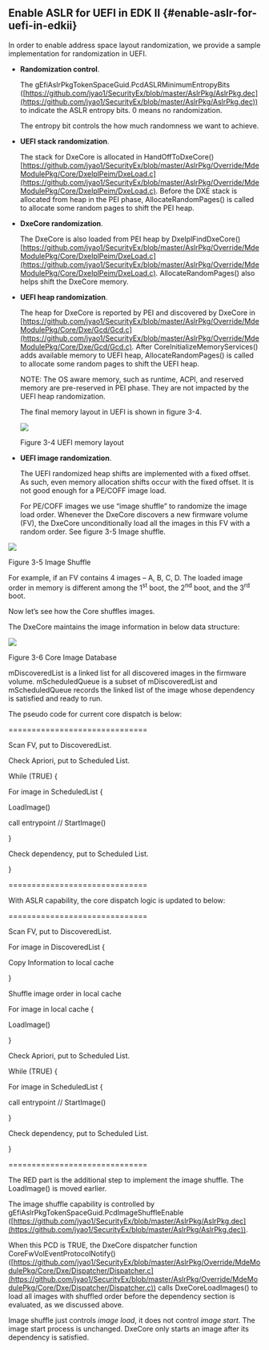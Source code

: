 <!--- @file
 Address Space Layout Randomization file: Enable ASLR for UEFI in EDK II

  Copyright (c) 2018, Intel Corporation. All rights reserved.<BR>

  Redistribution and use in source (original document form) and 'compiled'
  forms (converted to PDF, epub, HTML and other formats) with or without
  modification, are permitted provided that the following conditions are met:

  1) Redistributions of source code (original document form) must retain the
     above copyright notice, this list of conditions and the following
     disclaimer as the first lines of this file unmodified.

  2) Redistributions in compiled form (transformed to other DTDs, converted to
     PDF, epub, HTML and other formats) must reproduce the above copyright
     notice, this list of conditions and the following disclaimer in the
     documentation and/or other materials provided with the distribution.

  THIS DOCUMENTATION IS PROVIDED BY TIANOCORE PROJECT "AS IS" AND ANY EXPRESS OR
  IMPLIED WARRANTIES, INCLUDING, BUT NOT LIMITED TO, THE IMPLIED WARRANTIES OF
  MERCHANTABILITY AND FITNESS FOR A PARTICULAR PURPOSE ARE DISCLAIMED. IN NO
  EVENT SHALL TIANOCORE PROJECT  BE LIABLE FOR ANY DIRECT, INDIRECT, INCIDENTAL,
  SPECIAL, EXEMPLARY, OR CONSEQUENTIAL DAMAGES (INCLUDING, BUT NOT LIMITED TO,
  PROCUREMENT OF SUBSTITUTE GOODS OR SERVICES; LOSS OF USE, DATA, OR PROFITS;
  OR BUSINESS INTERRUPTION) HOWEVER CAUSED AND ON ANY THEORY OF LIABILITY,
  WHETHER IN CONTRACT, STRICT LIABILITY, OR TORT (INCLUDING NEGLIGENCE OR
  OTHERWISE) ARISING IN ANY WAY OUT OF THE USE OF THIS DOCUMENTATION, EVEN IF
  ADVISED OF THE POSSIBILITY OF SUCH DAMAGE.

-->
## Enable ASLR for UEFI in EDK II {#enable-aslr-for-uefi-in-edkii}

In order to enable address space layout randomization, we provide a sample implementation for randomization in UEFI.

*   **Randomization control**.

    The gEfiAslrPkgTokenSpaceGuid.PcdASLRMinimumEntropyBits ([https://github.com/jyao1/SecurityEx/blob/master/AslrPkg/AslrPkg.dec](https://github.com/jyao1/SecurityEx/blob/master/AslrPkg/AslrPkg.dec)) to indicate the ASLR entropy bits. 0 means no randomization.

    The entropy bit controls the how much randomness we want to achieve.

*   **UEFI stack randomization**.

    The stack for DxeCore is allocated in HandOffToDxeCore() [https://github.com/jyao1/SecurityEx/blob/master/AslrPkg/Override/MdeModulePkg/Core/DxeIplPeim/DxeLoad.c](https://github.com/jyao1/SecurityEx/blob/master/AslrPkg/Override/MdeModulePkg/Core/DxeIplPeim/DxeLoad.c). Before the DXE stack is allocated from heap in the PEI phase, AllocateRandomPages() is called to allocate some random pages to shift the PEI heap.

*   **DxeCore randomization**.

    The DxeCore is also loaded from PEI heap by DxeIplFindDxeCore() [https://github.com/jyao1/SecurityEx/blob/master/AslrPkg/Override/MdeModulePkg/Core/DxeIplPeim/DxeLoad.c](https://github.com/jyao1/SecurityEx/blob/master/AslrPkg/Override/MdeModulePkg/Core/DxeIplPeim/DxeLoad.c). AllocateRandomPages() also helps shift the DxeCore memory.

*   **UEFI heap randomization**.

    The heap for DxeCore is reported by PEI and discovered by DxeCore in [https://github.com/jyao1/SecurityEx/blob/master/AslrPkg/Override/MdeModulePkg/Core/Dxe/Gcd/Gcd.c](https://github.com/jyao1/SecurityEx/blob/master/AslrPkg/Override/MdeModulePkg/Core/Dxe/Gcd/Gcd.c). After CoreInitializeMemoryServices() adds available memory to UEFI heap, AllocateRandomPages() is called to allocate some random pages to shift the UEFI heap.

    NOTE: The OS aware memory, such as runtime, ACPI, and reserved memory are pre-reserved in PEI phase. They are not impacted by the UEFI heap randomization.

    The final memory layout in UEFI is shown in figure 3-4.

    ![](Mydir/media/image7.png)

    Figure 3-4 UEFI memory layout

*   **UEFI image randomization**.

    The UEFI randomized heap shifts are implemented with a fixed offset. As such, even memory allocation shifts occur with the fixed offset. It is not good enough for a PE/COFF image load.

    For PE/COFF images we use “image shuffle” to randomize the image load order. Whenever the DxeCore discovers a new firmware volume (FV), the DxeCore unconditionally load all the images in this FV with a random order. See figure 3-5 Image shuffle.

![](Mydir/media/image8.png)

Figure 3-5 Image Shuffle

For example, if an FV contains 4 images – A, B, C, D. The loaded image order in memory is different among the 1<sup>st</sup> boot, the 2<sup>nd</sup> boot, and the 3<sup>rd</sup> boot.

Now let’s see how the Core shuffles images.

The DxeCore maintains the image information in below data structure:

![](Mydir/media/image9.png)

Figure 3-6 Core Image Database

mDiscoveredList is a linked list for all discovered images in the firmware volume. mScheduledQueue is a subset of mDiscoveredList and mScheduledQueue records the linked list of the image whose dependency is satisfied and ready to run.

The pseudo code for current core dispatch is below:

==============================

Scan FV, put to DiscoveredList.

Check Apriori, put to Scheduled List.

While (TRUE) {

For image in ScheduledList {

LoadImage()

call entrypoint // StartImage()

}

Check dependency, put to Scheduled List.

}

==============================

With ASLR capability, the core dispatch logic is updated to below:

==============================

Scan FV, put to DiscoveredList.

For image in DiscoveredList {

Copy Information to local cache

}

Shuffle image order in local cache

For image in local cache {

LoadImage()

}

Check Apriori, put to Scheduled List.

While (TRUE) {

For image in ScheduledList {

call entrypoint // StartImage()

}

Check dependency, put to Scheduled List.

}

==============================

The RED part is the additional step to implement the image shuffle. The LoadImage() is moved earlier.

The image shuffle capability is controlled by gEfiAslrPkgTokenSpaceGuid.PcdImageShuffleEnable ([https://github.com/jyao1/SecurityEx/blob/master/AslrPkg/AslrPkg.dec](https://github.com/jyao1/SecurityEx/blob/master/AslrPkg/AslrPkg.dec)).

When this PCD is TRUE, the DxeCore dispatcher function CoreFwVolEventProtocolNotify() ([https://github.com/jyao1/SecurityEx/blob/master/AslrPkg/Override/MdeModulePkg/Core/Dxe/Dispatcher/Dispatcher.c](https://github.com/jyao1/SecurityEx/blob/master/AslrPkg/Override/MdeModulePkg/Core/Dxe/Dispatcher/Dispatcher.c)) calls DxeCoreLoadImages() to load all images with shuffled order before the dependency section is evaluated, as we discussed above.

Image shuffle just controls *image load*, it does not control *image start*. The image start process is unchanged. DxeCore only starts an image after its dependency is satisfied.